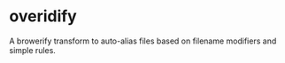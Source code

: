overidify
=========

A browerify transform to auto-alias files based on filename modifiers and simple rules.
